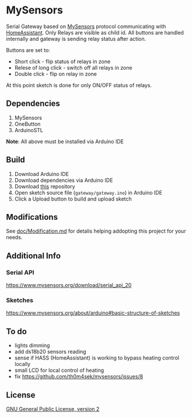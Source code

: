 # MySensors

Serial Gateway based on [MySensors](https://www.mysensors.org/) protocol communicating with [HomeAssistant](https://www.home-assistant.io/).
Only Relays are visible as child id.
All buttons are handled internally and gateway is sending relay status after action.

Buttons are set to:
  - Short click - flip status of relays in zone
  - Relese of long click - switch off all relays in zone
  - Double click - flip on relay in zone

At this point sketch is done for only ON/OFF status of relays.

## Dependencies

1. MySensors
2. OneButton
3. ArduinoSTL

**Note**: All above must be installed via Arduino IDE

## Build

1. Download Arduino IDE
2. Download dependencies via Arduino IDE
3. Download [this](https://github.com/th0m4sek/mysensors/archive/master.zip) repository
4. Open sketch source file (`gateway/gateway.ino`) in Arduino IDE
5. Click a Upload button to build and upload sketch

## Modifications

See [doc/Modification.md](doc/Modification.md) for detalis helping addopting this project for your needs.

## Additional Info

### Serial API
https://www.mysensors.org/download/serial_api_20

### Sketches
https://www.mysensors.org/about/arduino#basic-structure-of-sketches

## To do
  - lights dimming
  - add ds18b20 sensors reading
  - sense if HASS (HomeAssistant) is working to bypass heating control locally
  - small LCD for local control of heating
  - fix https://github.com/th0m4sek/mysensors/issues/8

## License

[GNU General Public License, version 2](https://www.gnu.org/licenses/old-licenses/gpl-2.0.html)
